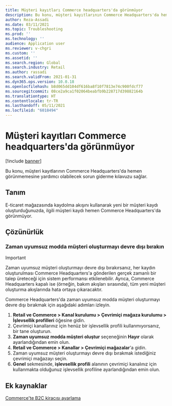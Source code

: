 ```yaml
---
title: Müşteri kayıtları Commerce headquarters'da görünmüyor
description: Bu konu, müşteri kayıtlarının Commerce Headquarters'da hemen görünmemesine yardımcı olabilecek sorun giderme kılavuzu sağlar.
author: Reza-Assadi
ms.date: 03/11/2021
ms.topic: Troubleshooting
ms.prod: ''
ms.technology: ''
audience: Application user
ms.reviewer: v-chgri
ms.custom: ''
ms.assetid: ''
ms.search.region: Global
ms.search.industry: Retail
ms.author: rassadi
ms.search.validFrom: 2021-01-31
ms.dyn365.ops.version: 10.0.18
ms.openlocfilehash: b8d065dd104df616ba8f10f7813e74c900fdcf77
ms.sourcegitcommit: 08ce2a9ca1f02064beabfb9b228717d39882164b
ms.translationtype: HT
ms.contentlocale: tr-TR
ms.lasthandoff: 05/11/2021
ms.locfileid: "6018494"
---
```

# <a name="customer-records-dont-appear-in-commerce-headquarters"></a>Müşteri kayıtları Commerce headquarters'da görünmüyor

[!include [banner](../../includes/banner.md)]

Bu konu, müşteri kayıtlarının Commerce Headquarters'da hemen görünmemesine yardımcı olabilecek sorun giderme kılavuzu sağlar.

## <a name="description"></a>Tanım

E-ticaret mağazasında kaydolma akışını kullanarak yeni bir müşteri kaydı oluşturduğunuzda, ilgili müşteri kaydı hemen Commerce Headquarters'da görünmüyor.

## <a name="resolution"></a>Çözünürlük

### <a name="disable-customer-creation-in-async-mode"></a>Zaman uyumsuz modda müşteri oluşturmayı devre dışı bırakın

> [!IMPORTANT]
> Zaman uyumsuz müşteri oluşturmayı devre dışı bırakırsanız, her kaydın oluşturulması Commerce Headquarters'a gönderilen gerçek zamanlı bir talep üreteceği için sistem performansı etkilenebilir. Ayrıca, Commerce Headquarters kapalı ise (örneğin, bakım akışları sırasında), tüm yeni müşteri oluşturma akışlarında hata ortaya çıkaracaktır.

Commerce Headquarters'da zaman uyumsuz modda müşteri oluşturmayı devre dışı bırakmak için aşağıdaki adımları izleyin.

1. **Retail ve Commerce \> Kanal kurulumu \> Çevrimiçi mağaza kurulumu \> İşlevsellik profilleri** öğesine gidin.
1. Çevrimiçi kanallarınız için henüz bir işlevsellik profili kullanmıyorsanız, bir tane oluşturun.
1. **Zaman uyumsuz modda müşteri oluştur** seçeneğinin **Hayır** olarak ayarlandığından emin olun.
1. **Retail ve Commerce \> Kanallar \> Çevrimiçi mağazalar**'a gidin.
1. Zaman uyumsuz müşteri oluşturmayı devre dışı bırakmak istediğiniz çevrimiçi mağazayı seçin.
1. **Genel** sekmesinde, **işlevsellik profili** alanının çevrimiçi kanalınız için kullanmakta olduğunuz işlevsellik profiline ayarlandığından emin olun.

## <a name="additional-resources"></a>Ek kaynaklar

[Commerce'te B2C kiracısı ayarlama](../set-up-b2c-tenant.md)
